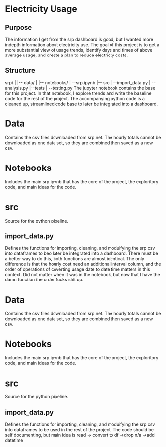 # Electricity Usage 

## Purpose 

The information I get from the srp dashboard is good, but I wanted more indepth information about electricity use. The goal of this project is to get a more substantial view of usage trends, identify days and times of above average usage, and create a plan to reduce electricty costs. 

## Structure
srp/
|
|-- data/
|
|-- notebooks/
|   --srp.ipynb
|-- src
|   --import_data.py
|   --analysis.py
|--tests
|   --testing.py
The jupyter notebook contains the base for this project. In that notebook, I explore trends and write the baseline code for the rest of the project. The accompanying python code is a cleaned up, streamlined code base to later be integrated into a dashboard. 

# Data
Contains the csv files downloaded from srp.net. The hourly totals cannot be downloaded as one data set, so they are combined then saved as a new csv. 

# Notebooks
Includes the main srp.ipynb that has the core of the project, the exploritory code, and main ideas for the code. 

# src
Source for the python pipeline. 

## import_data.py
Defines the functions for importing, cleaning, and moduifying the srp csv into dataframes to beo later be integrated into a dashboard. 
There must be a better way to do this, both functions are almost identical. The only difference is that the hourly cost need an additional interval column, and the order of operations of coverting usage date to date time matters in this context. Did not matter when it was in the notebook, but now that I have the damn function the order fucks shit up. 
# Data
Contains the csv files downloaded from srp.net. The hourly totals cannot be downloaded as one data set, so they are combined then saved as a new csv. 

# Notebooks
Includes the main srp.ipynb that has the core of the project, the exploritory code, and main ideas for the code. 

# src
Source for the python pipeline. 

## import_data.py
Defines the functions for importing, cleaning, and moduifying the srp csv into dataframes to be used in the rest of the project. The code should be self documenting, but main idea is read -> convert to df ->drop n/a ->add datetime 
